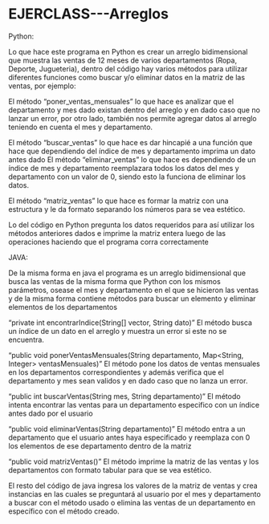 # EJERCLASS---Arreglos

Python:

Lo que hace este programa en Python es crear un arreglo bidimensional que muestra las ventas de 12 meses de varios departamentos (Ropa, Deporte, Jugueteria), dentro del código hay varios métodos para utilizar diferentes funciones como buscar y/o eliminar datos en la matriz de las ventas, por ejemplo:

El método “poner_ventas_mensuales” lo que hace es analizar que el departamento y mes dado existan dentro del arreglo y en dado caso que no lanzar un error, por otro lado, también nos permite agregar datos al arreglo teniendo en cuenta el mes y departamento.

El método “buscar_ventas” lo que hace es dar hincapié a una función que hace que dependiendo del índice de mes y departamento imprima un dato antes dado
El método “eliminar_ventas” lo que hace es dependiendo de un índice de mes y departamento reemplazara todos los datos del mes y departamento con un valor de 0, siendo esto la funciona de eliminar los datos.

El método “matriz_ventas” lo que hace es formar la matriz con una estructura y le da formato separando los números para se vea estético.

Lo del código en Python pregunta los datos requeridos para así utilizar los métodos anteriores dados e imprime la matriz entera luego de las operaciones haciendo que el programa corra correctamente

JAVA:

De la misma forma en java el programa es un arreglo bidimensional que busca las ventas de la misma forma que Python con los mismos parámetros, osease el mes y departamento en el que se hicieron las ventas y de la misma forma contiene métodos para buscar un elemento y eliminar elementos de los departamentos

“private int encontrarIndice(String[] vector, String dato)” El método busca un índice de un dato en el arreglo y muestra un error si este no se encuentra.

“public void ponerVentasMensuales(String departamento, Map<String, Integer> ventasMensuales)” El método pone los datos de ventas mensuales en los departamentos correspondientes y además verifica que el departamento y mes sean validos y en dado caso que no lanza un error.

“public int buscarVentas(String mes, String departamento)” El método intenta encontrar las ventas para un departamento especifico con un índice antes dado por el usuario

“public void eliminarVentas(String departamento)” El método entra a un departamento que el usuario antes haya especificado y reemplaza con 0 los elementos de ese departamento dentro de la matriz 

“public void matrizVentas()” El método imprime la matriz de las ventas y los departamentos con formato tabular para que se vea estético.

El resto del código de java ingresa los valores de la matriz de ventas y crea instancias en las cuales se preguntará al usuario por el mes y departamento a buscar con el método usado o elimina las ventas de un departamento en específico con el método creado.

